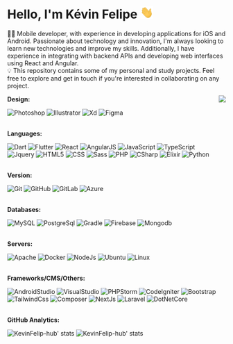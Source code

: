 <h1 align="left">Hello, I'm Kévin Felipe <img src="https://github.com/ABSphreak/ABSphreak/blob/master/gifs/Hi.gif" width="30"></h2></h1>
<div>
  <p>
    👨‍💻 Mobile developer, with experience in developing applications for iOS and Android. Passionate about technology and innovation, I'm always looking to learn new technologies and improve my skills. Additionally, I have experience in integrating with backend APIs and developing web interfaces using React and Angular. <br> 
    💡 This repository contains some of my personal and study projects. Feel free to explore and get in touch if you're interested in collaborating on any project.
  </p>
</div>
<!-- Icons > https://devicon.dev / <img src="" width="30" title=""/>-->
<img align="right" height="600em" src="https://raw.githubusercontent.com/gist/KevinFelip-hub/932887c9480fc23ecdeb55efc4f7413b/raw/3247f2972513dc018a77ae963245a4a0cfd4ee65/cardprofile.svg" />

**Design:**
<div>
  <img src="https://cdn.jsdelivr.net/gh/devicons/devicon/icons/photoshop/photoshop-plain.svg" width="30" title="Photoshop"/>
  <img src="https://cdn.jsdelivr.net/gh/devicons/devicon/icons/illustrator/illustrator-plain.svg" width="30" title="Illustrator"/>
  <img src="https://cdn.jsdelivr.net/gh/devicons/devicon/icons/xd/xd-plain.svg" width="30" title="Xd"/>
  <img src="https://cdn.jsdelivr.net/gh/devicons/devicon/icons/figma/figma-original.svg" width="30" title="Figma"/>
</div>
<br>

**Languages:**
<div>
  <img src="https://cdn.jsdelivr.net/gh/devicons/devicon/icons/dart/dart-original.svg" width="30" title="Dart"/>
  <img src="https://cdn.jsdelivr.net/gh/devicons/devicon/icons/flutter/flutter-original.svg" width="30" title="Flutter"/>
  <img src="https://cdn.jsdelivr.net/gh/devicons/devicon/icons/react/react-original.svg" width="30" title="React"/>
  <img src="https://cdn.jsdelivr.net/gh/devicons/devicon/icons/angularjs/angularjs-original.svg" width="30" title="AngularJS"/>
  <img src="https://cdn.jsdelivr.net/gh/devicons/devicon/icons/javascript/javascript-original.svg" width="30" title="JavaScript"/>
  <img src="https://cdn.jsdelivr.net/gh/devicons/devicon/icons/typescript/typescript-original.svg" width="30" title="TypeScript"/>
  <img src="https://cdn.jsdelivr.net/gh/devicons/devicon/icons/jquery/jquery-plain.svg" width="30" title="Jquery"/>
  <img src="https://cdn.jsdelivr.net/gh/devicons/devicon/icons/html5/html5-original.svg" width="30" title="HTML5"/>
  <img src="https://cdn.jsdelivr.net/gh/devicons/devicon/icons/css3/css3-original.svg" width="30" title="CSS"/>
  <img src="https://cdn.jsdelivr.net/gh/devicons/devicon/icons/sass/sass-original.svg" width="30" title="Sass"/>
  <img src="https://cdn.jsdelivr.net/gh/devicons/devicon/icons/php/php-original.svg" width="30" title="PHP"/>
  <img src="https://cdn.jsdelivr.net/gh/devicons/devicon/icons/csharp/csharp-original.svg" width="30" title="CSharp"/>
  <img src="https://cdn.jsdelivr.net/gh/devicons/devicon/icons/elixir/elixir-original.svg" width="30" title="Elixir"/>
  <img src="https://cdn.jsdelivr.net/gh/devicons/devicon/icons/python/python-original.svg" width="30" title="Python"/>
</div>
<br>

**Version:**
<div>
  <img src="https://cdn.jsdelivr.net/gh/devicons/devicon/icons/git/git-original.svg" width="30" title="Git"/>
  <img src="https://cdn.jsdelivr.net/gh/devicons/devicon/icons/github/github-original.svg" width="30" title="GitHub"/>
  <img src="https://cdn.jsdelivr.net/gh/devicons/devicon/icons/gitlab/gitlab-original.svg" width="30" title="GitLab"/>
  <img src="https://cdn.jsdelivr.net/gh/devicons/devicon/icons/azure/azure-original.svg" width="30" title="Azure"/>
</div>
<br>

**Databases:**
<div>
  <img src="https://cdn.jsdelivr.net/gh/devicons/devicon/icons/mysql/mysql-original.svg" width="30" title="MySQL"/>
  <img src="https://cdn.jsdelivr.net/gh/devicons/devicon/icons/postgresql/postgresql-plain.svg" width="30" title="PostgreSql"/>
  <img src="https://cdn.jsdelivr.net/gh/devicons/devicon@latest/icons/gradle/gradle-original.svg" width="30" title="Gradle"/>
  <img src="https://cdn.jsdelivr.net/gh/devicons/devicon/icons/firebase/firebase-plain.svg" width="30" title="Firebase"/>
  <img src="https://cdn.jsdelivr.net/gh/devicons/devicon/icons/mongodb/mongodb-original.svg" width="30" title="Mongodb"/>
</div>
<br>

**Servers:**
<div>
  <img src="https://cdn.jsdelivr.net/gh/devicons/devicon/icons/apache/apache-original.svg" width="20" title="Apache"/>
  <img src="https://cdn.jsdelivr.net/gh/devicons/devicon/icons/docker/docker-original.svg" width="30" title="Docker"/>
  <img src="https://cdn.jsdelivr.net/gh/devicons/devicon/icons/nodejs/nodejs-plain.svg" width="30" title="NodeJs"/>
  <img src="https://cdn.jsdelivr.net/gh/devicons/devicon/icons/ubuntu/ubuntu-plain.svg" width="30" title="Ubuntu"/>
  <img src="https://cdn.jsdelivr.net/gh/devicons/devicon/icons/linux/linux-plain.svg" width="30" title="Linux"/>
</div>
<br>

**Frameworks/CMS/Others:**
<div>
  <img src="https://cdn.jsdelivr.net/gh/devicons/devicon/icons/androidstudio/androidstudio-original.svg" width="30" title="AndroidStudio"/>
  <img src="https://cdn.jsdelivr.net/gh/devicons/devicon/icons/visualstudio/visualstudio-plain.svg" width="30" title="VisualStudio"/>
  <img src="https://cdn.jsdelivr.net/gh/devicons/devicon/icons/phpstorm/phpstorm-original.svg" width="30" title="PHPStorm"/>
  <img src="https://cdn.jsdelivr.net/gh/devicons/devicon/icons/codeigniter/codeigniter-plain.svg" width="30" title="CodeIgniter"/>
  <img src="https://cdn.jsdelivr.net/gh/devicons/devicon/icons/bootstrap/bootstrap-original.svg" width="30" title="Bootstrap"/>
  <img src="https://cdn.jsdelivr.net/gh/devicons/devicon@latest/icons/tailwindcss/tailwindcss-original.svg" width="30" title="TailwindCss"/>
  <img src="https://cdn.jsdelivr.net/gh/devicons/devicon/icons/composer/composer-original.svg" width="30" title="Composer"/>
  <img src="https://cdn.jsdelivr.net/gh/devicons/devicon/icons/nextjs/nextjs-original.svg" width="30" title="NextJs"/>
  <img src="https://cdn.jsdelivr.net/gh/devicons/devicon@latest/icons/laravel/laravel-original.svg" width="30" title="Laravel"/>
  <img src="https://cdn.jsdelivr.net/gh/devicons/devicon/icons/dotnetcore/dotnetcore-original.svg" width="30" title="DotNetCore"/> 
</div>
<br>

**GitHub Analytics:**
<div align-items ="flex">
  <img width="400em" src="https://github-readme-stats.vercel.app/api?username=KevinFelip-hub&show_icons=true&theme=vision-friendly-dark" alt="KevinFelip-hub' stats"/>
  <img width="400em" src="https://github-readme-stats.vercel.app/api/top-langs/?username=KevinFelip-hub&layout=compact&theme=vision-friendly-dark" alt="KevinFelip-hub' stats">
</div>
